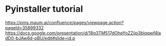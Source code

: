 # Pyinstaller tutorial
https://pms.maum.ai/confluence/pages/viewpage.action?pageId=35899332
https://docs.google.com/presentation/d/18q3TM517dOheYoZZiip3blqqwf4ladD0-bJAw6d-pBU/edit#slide=id.p
